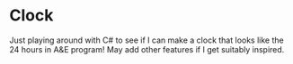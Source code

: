 # Clock
Just playing around with C# to see if I can make a clock that looks like the 24 hours in A&E program!
May add other features if  I get suitably inspired.
